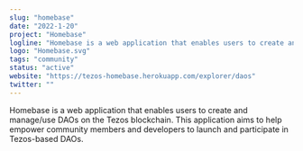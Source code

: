 ```yaml
---
slug: "homebase"
date: "2022-1-20"
project: "Homebase"
logline: "Homebase is a web application that enables users to create and manage/use DAOs on the Tezos blockchain."
logo: "Homebase.svg"
tags: "community"
status: "active"
website: "https://tezos-homebase.herokuapp.com/explorer/daos"
twitter: ""
---
```


Homebase is a web application that enables users to create and manage/use DAOs on the Tezos blockchain. This application aims to help empower community members and developers to launch and participate in Tezos-based DAOs.